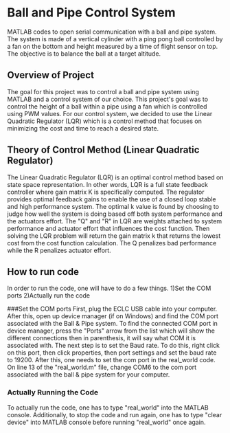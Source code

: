# Ball and Pipe Control System
MATLAB codes to open serial communication with a ball and pipe system. The system is made of a vertical cylinder with a ping pong ball controlled by a fan on the bottom and height measured by a time of flight sensor on top. The objective is to balance the ball at a target altitude. 


## Overview of Project

The goal for this project was to control a ball and pipe system using MATLAB and a control system of our choice. This project's goal was to control the height of a ball within a pipe using a fan which is controlled using PWM values. For our control system, we decided to use the Linear Quadratic Regulator (LQR) which is a control method that focuses on minimizing the cost and time to reach a desired state. 

## Theory of Control Method (Linear Quadratic Regulator)

The Linear Quadratic Regulator (LQR) is an optimal control method based on state space representation. In other words, LQR is a full state feedback controller where gain matrix K is specifically computed. The regulator provides optimal feedback gains to enable the use of a closed loop stable and high performance system. The optimal k value is found by choosing to judge how well the system is doing based off both system performance and the actuators effort. The "Q" and "R" in LQR are weights attached to system performance and actuator effort that influences the cost function. Then solving the LQR problem will return the gain matrix k that returns the lowest cost from the cost function calculation. The Q penalizes bad performance while the R penalizes actuator effort. 



## How to run code

In order to run the code, one will have to do a few things.
1)Set the COM ports
2)Actually run the code

###Set the COM ports
First, plug the ECLC USB cable into your computer. After this, open up device manager (if on Windows) and find the COM port associated with the Ball & Pipe system. To find the connected COM port in device manager, press the "Ports" arrow from the list which will show the different connections then in parenthesis, it will say what COM it is associated with. The next step is to set the Baud rate. To do this, right click on this port, then click properties, then port settings and set the baud rate to 19200. After this, one needs to set the com port in the real_world code. On line 13 of the "real_world.m" file, change COM6 to the com port associated with the ball & pipe system for your computer. 


### Actually Running the Code

To actually run the code, one has to type "real_world" into the MATLAB console. Additionally, to stop the code and run again, one has to type "clear device" into MATLAB console before running "real_world" once again. 
